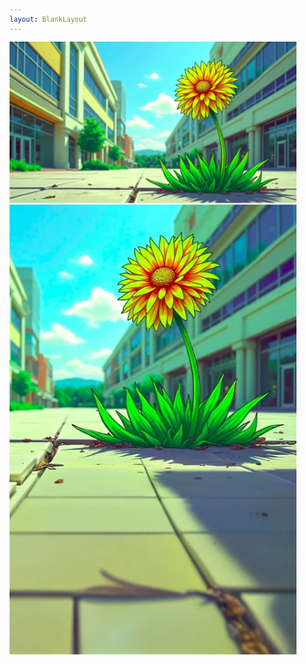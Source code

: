 ```yaml
---
layout: BlankLayout
---
```


<section class="full-width-section h-screen relative">
  <!-- Desktop Hintergrundbild -->
  <img 
    src="/images/hero-bg-desktop.jpg" 
    alt="Softwareentwicklung für eine bessere Welt" 
    class="w-full h-screen object-cover hidden md:block"
  />

  <!-- Desktop-Verlauf: von links nach rechts -->
  <div class="absolute inset-0 bg-gradient-to-r from-[#22596c]/100 via-[#22596c]/80 to-transparent hidden md:block" style="width: 65%;"></div>

  <!-- Mobile Bild-Container (mit fester Höhe und Überlauf versteckt) -->
  <div class="w-full h-screen md:hidden relative overflow-hidden">
    <!-- Mobile Hintergrundbild mit object-cover und position:absolute -->
    <img
      src="/images/hero-bg-mobile.jpg"
      alt="Softwareentwicklung für eine bessere Welt"
      class="absolute top-0 left-0 w-full h-auto object-cover max-h-none"
      style="min-width: 100%;"
    />
  </div>

  <!-- Mobile-Verlauf: von unten nach oben, ragt in Bild hinein -->
  <div class="absolute left-0 right-0 bottom-0 md:hidden bg-gradient-to-t from-[#22596c]/100 via-[#22596c]/100 via-[#22596c]/90 to-transparent" 
       style="height: 70vh;">
  </div>

  <!-- Gemeinsamer Content-Bereich -->
  <div class="absolute inset-0 flex flex-col md:justify-start md:pt-36 justify-end pb-16">
    <div class="content-width mx-auto px-4 md:px-6">
      <!-- Für Desktop: Normal positioniert mit margin-top -->
      <!-- Für Mobile: Am unteren Rand fixiert ohne margin -->
      <div class="w-full md:w-3/5 lg:w-1/2 z-10 md:mt-0 relative">
        <div
          role="heading" 
          aria-level="1"
          class="text-3xl md:text-4xl lg:text-5xl mb-6 text-white font-montserrat leading-tight text-shadow"
        >
          Software­entwicklung für eine bessere Welt
        </div>
        <p 
          class="text-xl md:text-2xl text-white font-sourcesans mb-8 max-w-2xl text-shadow-sm"
        >
          Wir sind Softwareentwickler, die deine alternative Vision verstehen und umsetzen. Mit technischer Expertise und persönlicher Betreuung unterstützen wir Projekte, die Positives bewirken.
        </p>
        <div class="flex flex-col sm:flex-row gap-4">
          <a 
            href="#kontakt" 
            class="hero-button hero-button-primary px-6 py-3 bg-[#ececec] !text-black rounded-full font-medium text-center shadow-md no-underline relative overflow-hidden"
          >
            <span class="relative z-10">Projekt starten</span>
          </a>
          <a 
            href="#leistungen" 
            class="hero-button hero-button-secondary px-6 py-3 bg-black/20 !text-white rounded-full font-medium text-center border border-white shadow-md no-underline relative overflow-hidden"
          >
            <span class="relative z-10">Unsere Leistungen</span>
          </a>
        </div>
      </div>
    </div>
  </div>
</section>

<ContentSection id="leistungen" title="Leistungen">
  <div class="grid grid-cols-1 md:grid-cols-2 lg:grid-cols-3 gap-6 my-8">
    <ServiceCard
      title="Webentwicklung"
      :items="['Frontend', 'Responsive Design', 'Barrierefreiheit', 'Backend']"
    />
    <ServiceCard
      title="Hosting"
      :items="['Wordpress', 'Ocelot.social', 'Zugeschnittene Lösungen', 'Nachhaltige Serverinfrastrukturen']"
    />
    <ServiceCard
      title="Mobile Anwendungen"
      :items="['Android', 'iOS', 'PWA']"
    />
    <ServiceCard
      title="Beratung & Betreuung"
      :items="['Systemarchitektur', 'DevOps & Prozessbegleitung', 'Monitoring & Security', 'Technische Konzeption', 'Agiles Projektmanagement', 'Nachhaltigkeitsanalyse']"
    />
    <ServiceCard
      title="Software-Entwicklung"
      :items="['API-Entwicklung', 'Datenbank-Design', 'Performance-Optimierung', 'Deployment-Automatisierung', 'Code-Qualität & Testing']"
    />
  </div>
</ContentSection>

<ContentSection id="team" title="Team & Werte" backgroundColor="bg-gray-50">
  <p>Wir glauben an die Kraft der Technologie für positiven Wandel. Unser diverses Team verbindet technische Expertise mit nachhaltigem Denken und sozialer Verantwortung.</p>
  <div class="grid grid-cols-1 sm:grid-cols-2 md:grid-cols-3 lg:grid-cols-4 gap-6 mt-10">
    <TeamMember
      name="Hannes"
      role="Backend"
      profileUrl="/people/hannes-heine.html"
      image="/images/portrait/hannes-heine.jpg"
    />
    <TeamMember
      name="Mathias"
      role="Testing"
      profileUrl="/people/hannes-heine.html"
      image="/images/portrait/ml-portrait.jpg"
    />
    <TeamMember
      name="Max"
      role="Frontend"
      profileUrl="/people/maximilian-harz.html"
      image="/images/portrait/max.jpg"
    />
    <TeamMember
      name="Moriz"
      role="Backend"
      profileUrl="/people/moriz-wahl.html"
      image="/images/portrait/moriz-wahl.jpg"
    />
    <TeamMember
      name="Sebastian"
      role="Frontend"
      profileUrl="/people/sebastian-stein.html"
      image="/images/portrait/moriz-wahl.jpg"
    />
    <TeamMember
      name="Ulf"
      role="Backend, Hosting"
      profileUrl="/people/ulf-gebhardt.html"
      image="/images/portrait/ulf-gebhardt.jpg"
    />
    <TeamMember
      name="Wolfgang"
      role="Backend"
      profileUrl="/people/wolfgang-huss.html"
      image="/images/portrait/Wolfgang_Huss.jpeg"
    />
  </div>
</ContentSection>

<ContentSection id="referenzen" title="Referenzen">
  <div class="grid md:grid-cols-2 gap-8">
    <ProjectCard
      title="Nachhaltigkeits-Portal"
      description="Vernetzungsplattform für lokale Initiativen mit 50% Energieeinsparung durch optimierte Architektur."
      image="/projects/sustainability.jpg"
      :tags="['Webentwicklung', 'API', 'Datenbank']"
    />
    <ProjectCard
      title="Sharing Economy App"
      description="Mobile Anwendung für ressourcenschonendes Teilen mit 10.000+ aktiven Nutzern."
      image="/projects/sharing.jpg"
      :tags="['Mobile App', 'Backend', 'DevOps']"
    />
  </div>
</ContentSection>

<ContentSection id="prozess" title="Unser Prozess" backgroundColor="bg-gray-50">
  <ProcessStep
    number="1"
    title="Kennenlernen & Vision"
    description="Persönliches Gespräch und detaillierte Bedarfsanalyse"
  />
  <ProcessStep
    number="2"
    title="Agile Entwicklung"
    description="Technische Konzeption und iterative Umsetzung mit kontinuierlichem Feedback und automatisierten Tests"
  />
  <ProcessStep
    number="3"
    title="Launch"
    description="Deployment und Übergabe mit ausführlicher Dokumentation"
  />
  <ProcessStep
    number="4"
    title="Support"
    description="Langfristige Betreuung und Weiterentwicklung"
  />
</ContentSection>

<ContentSection id="kontakt" title="Kontakt">
  <ContactForm />
</ContentSection>


<style lang="scss" scoped>
  @import "tailwindcss";
  @import url('https://fonts.googleapis.com/css2?family=Montserrat:wght@400;500;600;700&family=Source+Sans+3:wght@400;500;600&display=swap');

  .font-montserrat {
    font-family: 'Montserrat', sans-serif !important;
  }

  .font-sourcesans {
    font-family: 'Source Sans 3', sans-serif !important;
  }

  .text-shadow {
    text-shadow: 0 2px 4px rgba(0, 0, 0, 0.5);
    
    &-sm {
      text-shadow: 0 1px 2px rgba(0, 0, 0, 0.5);
    }
  }

  .hero {
    &-title {
      font-family: 'Montserrat', sans-serif !important;
      font-weight: 700 !important;
      margin: 0 0 1.5rem 0 !important;
      line-height: 1.1 !important;
    }

    &-button {
      transition: transform 0.3s ease, box-shadow 0.3s ease;
      
      &:hover {
        transform: translateY(-3px);
        box-shadow: 0 10px 15px -3px rgba(0, 0, 0, 0.1), 0 4px 6px -2px rgba(0, 0, 0, 0.05);
      }

      &::after {
        content: '';
        position: absolute;
        width: 100%;
        height: 100%;
        top: 0;
        left: 0;
        border-radius: 9999px;
        opacity: 0;
        transform: scale(0.5);
        transition: transform 0.5s ease, opacity 0.5s ease;
        z-index: 0;
      }

      &:hover::after {
        opacity: 1;
        transform: scale(1);
      }

      &-primary::after {
        background: radial-gradient(circle, rgba(253, 224, 71, 0.3) 0%, rgba(253, 224, 71) 70%, rgba(253, 224, 71) 100%);
      }

      &-secondary::after {
        background: radial-gradient(circle, rgba(0, 0, 0, 0.3) 0%, rgba(0, 0, 0, 0.2) 70%, rgba(0, 0, 0, 0) 100%);
      }
    }
  }

</style>